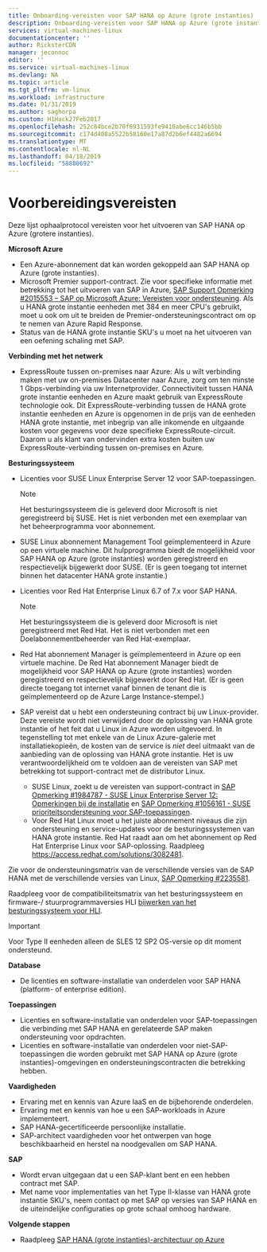 ```yaml
---
title: Onboarding-vereisten voor SAP HANA op Azure (grote instanties) | Microsoft Docs
description: Onboarding-vereisten voor SAP HANA op Azure (grote instanties).
services: virtual-machines-linux
documentationcenter: ''
author: RicksterCDN
manager: jeconnoc
editor: ''
ms.service: virtual-machines-linux
ms.devlang: NA
ms.topic: article
ms.tgt_pltfrm: vm-linux
ms.workload: infrastructure
ms.date: 01/31/2019
ms.author: saghorpa
ms.custom: H1Hack27Feb2017
ms.openlocfilehash: 252c84bce2b70f6931593fe9410abe6cc146b5bb
ms.sourcegitcommit: c174d408a5522b58160e17a87d2b6ef4482a6694
ms.translationtype: MT
ms.contentlocale: nl-NL
ms.lasthandoff: 04/18/2019
ms.locfileid: "58880692"
---
```

# <a name="onboarding-requirements"></a>Voorbereidingsvereisten

Deze lijst ophaalprotocol vereisten voor het uitvoeren van SAP HANA op Azure (grotere instanties).

**Microsoft Azure**

- Een Azure-abonnement dat kan worden gekoppeld aan SAP HANA op Azure (grote instanties).
- Microsoft Premier support-contract. Zie voor specifieke informatie met betrekking tot het uitvoeren van SAP in Azure, [SAP Support Opmerking #2015553 – SAP op Microsoft Azure: Vereisten voor ondersteuning](https://launchpad.support.sap.com/#/notes/2015553). Als u HANA grote instantie eenheden met 384 en meer CPU's gebruikt, moet u ook om uit te breiden de Premier-ondersteuningscontract om op te nemen van Azure Rapid Response.
- Status van de HANA grote instantie SKU's u moet na het uitvoeren van een oefening schaling met SAP.

**Verbinding met het netwerk**

- ExpressRoute tussen on-premises naar Azure: Als u wilt verbinding maken met uw on-premises Datacenter naar Azure, zorg om ten minste 1 Gbps-verbinding via uw Internetprovider. Connectiviteit tussen HANA grote instantie eenheden en Azure maakt gebruik van ExpressRoute technologie ook. Dit ExpressRoute-verbinding tussen de HANA grote instantie eenheden en Azure is opgenomen in de prijs van de eenheden HANA grote instantie, met inbegrip van alle inkomende en uitgaande kosten voor gegevens voor deze specifieke ExpressRoute-circuit. Daarom u als klant van ondervinden extra kosten buiten uw ExpressRoute-verbinding tussen on-premises en Azure.

**Besturingssysteem**

- Licenties voor SUSE Linux Enterprise Server 12 voor SAP-toepassingen.

   > [!NOTE] 
   > Het besturingssysteem die is geleverd door Microsoft is niet geregistreerd bij SUSE. Het is niet verbonden met een exemplaar van het beheerprogramma voor abonnement.

- SUSE Linux abonnement Management Tool geïmplementeerd in Azure op een virtuele machine. Dit hulpprogramma biedt de mogelijkheid voor SAP HANA op Azure (grote instanties) worden geregistreerd en respectievelijk bijgewerkt door SUSE. (Er is geen toegang tot internet binnen het datacenter HANA grote instantie.) 
- Licenties voor Red Hat Enterprise Linux 6.7 of 7.x voor SAP HANA.

   > [!NOTE]
   > Het besturingssysteem die is geleverd door Microsoft is niet geregistreerd met Red Hat. Het is niet verbonden met een Doelabonnementbeheerder van Red Hat-exemplaar.

- Red Hat abonnement Manager is geïmplementeerd in Azure op een virtuele machine. De Red Hat abonnement Manager biedt de mogelijkheid voor SAP HANA op Azure (grote instanties) worden geregistreerd en respectievelijk bijgewerkt door Red Hat. (Er is geen directe toegang tot internet vanaf binnen de tenant die is geïmplementeerd op de Azure Large Instance-stempel.)
- SAP vereist dat u hebt een ondersteuning contract bij uw Linux-provider. Deze vereiste wordt niet verwijderd door de oplossing van HANA grote instantie of het feit dat u Linux in Azure worden uitgevoerd. In tegenstelling tot met enkele van de Linux Azure-galerie met installatiekopieën, de kosten van de service is *niet* deel uitmaakt van de aanbieding van de oplossing van HANA grote instantie. Het is uw verantwoordelijkheid om te voldoen aan de vereisten van SAP met betrekking tot support-contract met de distributor Linux. 
   - SUSE Linux, zoekt u de vereisten van support-contract in [SAP Opmerking #1984787 - SUSE Linux Enterprise Server 12: Opmerkingen bij de installatie](https://launchpad.support.sap.com/#/notes/1984787) en [SAP Opmerking #1056161 - SUSE prioriteitsondersteuning voor SAP-toepassingen](https://launchpad.support.sap.com/#/notes/1056161).
   - Voor Red Hat Linux moet u het juiste abonnement niveaus die zijn ondersteuning en service-updates voor de besturingssystemen van HANA grote instantie. Red Hat raadt aan om het abonnement op Red Hat Enterprise Linux voor SAP-oplossing. Raadpleeg https://access.redhat.com/solutions/3082481. 

Zie voor de ondersteuningsmatrix van de verschillende versies van de SAP HANA met de verschillende versies van Linux, [SAP Opmerking #2235581](https://launchpad.support.sap.com/#/notes/2235581).

Raadpleeg voor de compatibiliteitsmatrix van het besturingssysteem en firmware-/ stuurprogrammaversies HLI [bijwerken van het besturingssysteem voor HLI](os-upgrade-hana-large-instance.md).


> [!IMPORTANT] 
> Voor Type II eenheden alleen de SLES 12 SP2 OS-versie op dit moment ondersteund. 


**Database**

- De licenties en software-installatie van onderdelen voor SAP HANA (platform- of enterprise edition).

**Toepassingen**

- Licenties en software-installatie van onderdelen voor SAP-toepassingen die verbinding met SAP HANA en gerelateerde SAP maken ondersteuning voor opdrachten.
- Licenties en software-installatie van onderdelen voor niet-SAP-toepassingen die worden gebruikt met SAP HANA op Azure (grote instanties)-omgevingen en ondersteuningscontracten die betrekking hebben.

**Vaardigheden**

- Ervaring met en kennis van Azure IaaS en de bijbehorende onderdelen.
- Ervaring met en kennis van hoe u een SAP-workloads in Azure implementeert.
- SAP HANA-gecertificeerde persoonlijke installatie.
- SAP-architect vaardigheden voor het ontwerpen van hoge beschikbaarheid en herstel na noodgevallen om SAP HANA.

**SAP**

- Wordt ervan uitgegaan dat u een SAP-klant bent en een hebben contract met SAP.
- Met name voor implementaties van het Type II-klasse van HANA grote instantie SKU's, neem contact op met SAP op versies van SAP HANA en de uiteindelijke configuraties op grote schaal omhoog hardware.

**Volgende stappen**
- Raadpleeg [SAP HANA (grote instanties)-architectuur op Azure](hana-architecture.md)